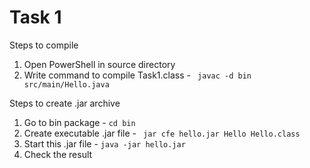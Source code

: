# Task 1
Steps to compile 
1. Open PowerShell in source directory
2. Write command to compile Task1.class  - ` javac -d bin src/main/Hello.java`

Steps to create .jar archive
1. Go to bin package - `cd bin`
2. Create executable .jar file  - ` jar cfe hello.jar Hello Hello.class`
3. Start this .jar file - `java -jar hello.jar`
4. Check the result
